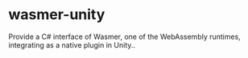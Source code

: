 # wasmer-unity
Provide a C# interface of Wasmer, one of the WebAssembly runtimes, integrating as a native plugin in Unity.. 
